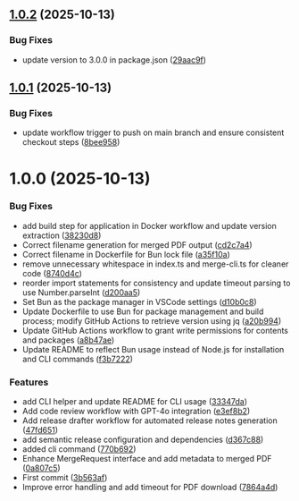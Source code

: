 ## [1.0.2](https://github.com/aguinaldotupy/merger-pdf/compare/v1.0.1...v1.0.2) (2025-10-13)


### Bug Fixes

* update version to 3.0.0 in package.json ([29aac9f](https://github.com/aguinaldotupy/merger-pdf/commit/29aac9f78f2876115e0963881f5974fa92965358))

## [1.0.1](https://github.com/aguinaldotupy/merger-pdf/compare/v1.0.0...v1.0.1) (2025-10-13)


### Bug Fixes

* update workflow trigger to push on main branch and ensure consistent checkout steps ([8bee958](https://github.com/aguinaldotupy/merger-pdf/commit/8bee9581617d059ae43bafddc24934528d3cf81e))

# 1.0.0 (2025-10-13)


### Bug Fixes

* add build step for application in Docker workflow and update version extraction ([38230d8](https://github.com/aguinaldotupy/merger-pdf/commit/38230d83476ab03a24c865575df4e38276967c3b))
* Correct filename generation for merged PDF output ([cd2c7a4](https://github.com/aguinaldotupy/merger-pdf/commit/cd2c7a40c614f70692354dddcf2e995f071b2c42))
* Correct filename in Dockerfile for Bun lock file ([a35f10a](https://github.com/aguinaldotupy/merger-pdf/commit/a35f10a7c001fae4f0fb8ef2e40f0fd041bb5c29))
* remove unnecessary whitespace in index.ts and merge-cli.ts for cleaner code ([8740d4c](https://github.com/aguinaldotupy/merger-pdf/commit/8740d4cd4ad4c2044eb6c2fb9c09bf8693b89652))
* reorder import statements for consistency and update timeout parsing to use Number.parseInt ([d200aa5](https://github.com/aguinaldotupy/merger-pdf/commit/d200aa56ad0847be4bc03688021ca394326983fb))
* Set Bun as the package manager in VSCode settings ([d10b0c8](https://github.com/aguinaldotupy/merger-pdf/commit/d10b0c8a869d89a86bc077d3fc27638cfca17552))
* Update Dockerfile to use Bun for package management and build process; modify GitHub Actions to retrieve version using jq ([a20b994](https://github.com/aguinaldotupy/merger-pdf/commit/a20b99439610e55a619a78597df3040d5d039d20))
* Update GitHub Actions workflow to grant write permissions for contents and packages ([a8b47ae](https://github.com/aguinaldotupy/merger-pdf/commit/a8b47aee163f5f7c1dbbce28313b99cd28f02ea7))
* Update README to reflect Bun usage instead of Node.js for installation and CLI commands ([f3b7222](https://github.com/aguinaldotupy/merger-pdf/commit/f3b72229cee51f18cb8196f8448d8600f8219cab))


### Features

* add CLI helper and update README for CLI usage ([33347da](https://github.com/aguinaldotupy/merger-pdf/commit/33347da5bcdbd8b2a6042d05ad91f36c2d9c72af))
* Add code review workflow with GPT-4o integration ([e3ef8b2](https://github.com/aguinaldotupy/merger-pdf/commit/e3ef8b2f648886bbfb604e5470badaa9451dc298))
* Add release drafter workflow for automated release notes generation ([47fd651](https://github.com/aguinaldotupy/merger-pdf/commit/47fd65147f31a6601e01eae8dec2e7847471dab2))
* add semantic release configuration and dependencies ([d367c88](https://github.com/aguinaldotupy/merger-pdf/commit/d367c882a650e09cd1ab8cb6f406c8bcb6bee156))
* added cli command ([770b692](https://github.com/aguinaldotupy/merger-pdf/commit/770b692dfdf0d3febe99f9b1caf6c9209f61a7ac))
* Enhance MergeRequest interface and add metadata to merged PDF ([0a807c5](https://github.com/aguinaldotupy/merger-pdf/commit/0a807c56007aff57d09f2a931ec3eb943d7ab2d6))
* First commit ([3b563af](https://github.com/aguinaldotupy/merger-pdf/commit/3b563afd055760835e3a8afbb5e8910f1e871afd))
* Improve error handling and add timeout for PDF download ([7864a4d](https://github.com/aguinaldotupy/merger-pdf/commit/7864a4d1ffca7036b4f9615728816cfad11cd7a8))
